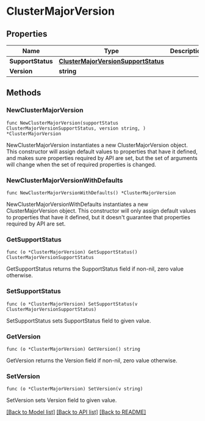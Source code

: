 # ClusterMajorVersion

## Properties

Name | Type | Description | Notes
------------ | ------------- | ------------- | -------------
**SupportStatus** | [**ClusterMajorVersionSupportStatus**](ClusterMajorVersionSupportStatus.md) |  | 
**Version** | **string** |  | 

## Methods

### NewClusterMajorVersion

`func NewClusterMajorVersion(supportStatus ClusterMajorVersionSupportStatus, version string, ) *ClusterMajorVersion`

NewClusterMajorVersion instantiates a new ClusterMajorVersion object.
This constructor will assign default values to properties that have it defined,
and makes sure properties required by API are set, but the set of arguments
will change when the set of required properties is changed.

### NewClusterMajorVersionWithDefaults

`func NewClusterMajorVersionWithDefaults() *ClusterMajorVersion`

NewClusterMajorVersionWithDefaults instantiates a new ClusterMajorVersion object.
This constructor will only assign default values to properties that have it defined,
but it doesn't guarantee that properties required by API are set.

### GetSupportStatus

`func (o *ClusterMajorVersion) GetSupportStatus() ClusterMajorVersionSupportStatus`

GetSupportStatus returns the SupportStatus field if non-nil, zero value otherwise.

### SetSupportStatus

`func (o *ClusterMajorVersion) SetSupportStatus(v ClusterMajorVersionSupportStatus)`

SetSupportStatus sets SupportStatus field to given value.

### GetVersion

`func (o *ClusterMajorVersion) GetVersion() string`

GetVersion returns the Version field if non-nil, zero value otherwise.

### SetVersion

`func (o *ClusterMajorVersion) SetVersion(v string)`

SetVersion sets Version field to given value.


[[Back to Model list]](../README.md#documentation-for-models) [[Back to API list]](../README.md#documentation-for-api-endpoints) [[Back to README]](../README.md)



